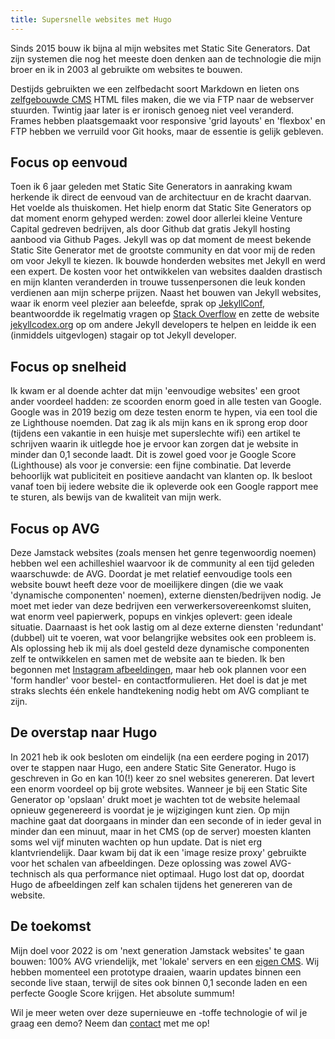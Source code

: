 ```yaml
---
title: Supersnelle websites met Hugo
---
```


Sinds 2015 bouw ik bijna al mijn websites met Static Site Generators. Dat zijn systemen die nog het meeste doen denken aan de technologie die mijn broer en ik in 2003 al gebruikte om websites te bouwen. 

Destijds gebruikten we een zelfbedacht soort Markdown en lieten ons [zelfgebouwde CMS](http://www.joost.vdschee.nl/index.php?item=505) HTML files maken, die we via FTP naar de webserver stuurden. Twintig jaar later is er ironisch genoeg niet veel veranderd. Frames hebben plaatsgemaakt voor responsive 'grid layouts' en 'flexbox' en FTP hebben we verruild voor Git hooks, maar de essentie is gelijk gebleven.

## Focus op eenvoud

Toen ik 6 jaar geleden met Static Site Generators in aanraking kwam herkende ik direct de eenvoud van de architectuur en de kracht daarvan. Het voelde als thuiskomen. Het hielp enorm dat Static Site Generators op dat moment enorm gehyped werden: zowel door allerlei kleine Venture Capital gedreven bedrijven, als door Github dat gratis Jekyll hosting aanbood via Github Pages. Jekyll was op dat moment de meest bekende Static Site Generator met de grootste community en dat voor mij de reden om voor Jekyll te kiezen. Ik bouwde honderden websites met Jekyll en werd een expert. De kosten voor het ontwikkelen van websites daalden drastisch en mijn klanten veranderden in trouwe tussenpersonen die leuk konden verdienen aan mijn scherpe prijzen. Naast het bouwen van Jekyll websites, waar ik enorm veel plezier aan beleefde, sprak op [JekyllConf](https://www.usecue.com/blog/speaking-at-jekyllconf2019/), beantwoordde ik regelmatig vragen op [Stack Overflow](https://stackoverflow.com/users/2397550/joosts?tab=profile) en zette de website [jekyllcodex.org](https://jekyllcodex.org) op om andere Jekyll developers te helpen en leidde ik een (inmiddels uitgevlogen) stagair op tot Jekyll developer. 

## Focus op snelheid

Ik kwam er al doende achter dat mijn 'eenvoudige websites' een groot ander voordeel hadden: ze scoorden enorm goed in alle testen van Google. Google was in 2019 bezig om deze testen enorm te hypen, via een tool die ze Lighthouse noemden. Dat zag ik als mijn kans en ik sprong erop door (tijdens een vakantie in een huisje met superslechte wifi) een artikel te schrijven waarin ik uitlegde hoe je ervoor kan zorgen dat je website in minder dan 0,1 seconde laadt. Dit is zowel goed voor je Google Score (Lighthouse) als voor je conversie: een fijne combinatie. Dat leverde behoorlijk wat publiciteit en positieve aandacht van klanten op. Ik besloot vanaf toen bij iedere website die ik opleverde ook een Google rapport mee te sturen, als bewijs van de kwaliteit van mijn werk.

## Focus op AVG

Deze Jamstack websites (zoals mensen het genre tegenwoordig noemen) hebben wel een achilleshiel waarvoor ik de community al een tijd geleden waarschuwde: de AVG. Doordat je met relatief eenvoudige tools een website bouwt heeft deze voor de moeilijkere dingen (die we vaak 'dynamische componenten' noemen), externe diensten/bedrijven nodig. Je moet met ieder van deze bedrijven een verwerkersovereenkomst sluiten, wat enorm veel papierwerk, popups en vinkjes oplevert: geen ideale situatie. Daarnaast is het ook lastig om al deze externe diensten 'redundant' (dubbel) uit te voeren, wat voor belangrijke websites ook een probleem is. Als oplossing heb ik mij als doel gesteld deze dynamische componenten zelf te ontwikkelen en samen met de website aan te bieden. Ik ben begonnen met [Instagram afbeeldingen](https://profilepageimages.usecue.com/), maar heb ook plannen voor een 'form handler' voor bestel- en contactformulieren. Het doel is dat je met straks slechts één enkele handtekening nodig hebt om AVG compliant te zijn.

## De overstap naar Hugo

In 2021 heb ik ook besloten om eindelijk (na een eerdere poging in 2017) over te stappen naar Hugo, een andere Static Site Generator. Hugo is geschreven in Go en kan 10(!) keer zo snel websites genereren. Dat levert een enorm voordeel op bij grote websites. Wanneer je bij een Static Site Generator op 'opslaan' drukt moet je wachten tot de website helemaal opnieuw gegenereerd is voordat je je wijzigingen kunt zien. Op mijn machine gaat dat doorgaans in minder dan een seconde of in ieder geval in minder dan een minuut, maar in het CMS (op de server) moesten klanten soms wel vijf minuten wachten op hun update. Dat is niet erg klantvriendelijk. Daar kwam bij dat ik een 'image resize proxy' gebruikte voor het schalen van afbeeldingen. Deze oplossing was zowel AVG-technisch als qua performance niet optimaal. Hugo lost dat op, doordat Hugo de afbeeldingen zelf kan schalen tijdens het genereren van de website.

## De toekomst

Mijn doel voor 2022 is om 'next generation Jamstack websites' te gaan bouwen: 100% AVG vriendelijk, met 'lokale' servers en een [eigen CMS](https://hugocms.usecue.nl). Wij hebben momenteel een prototype draaien, waarin updates binnen een seconde live staan, terwijl de sites ook binnen 0,1 seconde laden en een perfecte Google Score krijgen. Het absolute summum! 

Wil je meer weten over deze supernieuwe en -toffe technologie of wil je graag een demo? Neem dan [contact](/nl/contact) met me op!